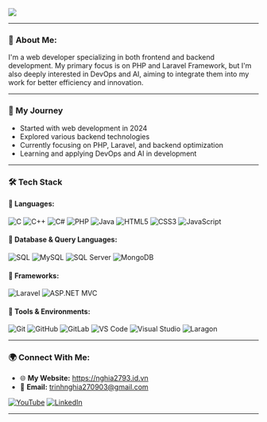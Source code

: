 <img src="https://i.pinimg.com/originals/0d/27/e0/0d27e04e0c6b197c32ebc61207276189.gif" />

---

### 🚀 **About Me:**

<p>
  I'm a web developer specializing in both frontend and backend development. 
  My primary focus is on PHP and Laravel Framework, but I'm also deeply interested in DevOps and AI, aiming to integrate them into my work for better efficiency and innovation.
</p>

---

### 📌 My Journey
- Started with web development in 2024
- Explored various backend technologies
- Currently focusing on PHP, Laravel, and backend optimization
- Learning and applying DevOps and AI in development
  
---

### 🛠️ Tech Stack
#### 🔹 Languages:
![C](https://img.shields.io/badge/C-%2300599C.svg?style=for-the-badge&logo=c&logoColor=white)
![C++](https://img.shields.io/badge/C++-%2300599C.svg?style=for-the-badge&logo=c%2B%2B&logoColor=white)
![C#](https://img.shields.io/badge/C%23-%23239120.svg?style=for-the-badge&logo=c-sharp&logoColor=white)
![PHP](https://img.shields.io/badge/PHP-%23777BB4.svg?style=for-the-badge&logo=php&logoColor=white)
![Java](https://img.shields.io/badge/Java-%23ED8B00.svg?style=for-the-badge&logo=openjdk&logoColor=white)
![HTML5](https://img.shields.io/badge/HTML5-%23E34F26.svg?style=for-the-badge&logo=html5&logoColor=white)
![CSS3](https://img.shields.io/badge/CSS3-%231572B6.svg?style=for-the-badge&logo=css3&logoColor=white)
![JavaScript](https://img.shields.io/badge/JavaScript-%23F7DF1E.svg?style=for-the-badge&logo=javascript&logoColor=black)

#### 🔹 Database & Query Languages:
![SQL](https://img.shields.io/badge/SQL-%23007ACC.svg?style=for-the-badge&logo=sqlite&logoColor=white)
![MySQL](https://img.shields.io/badge/MySQL-%2300f.svg?style=for-the-badge&logo=mysql&logoColor=white)
![SQL Server](https://img.shields.io/badge/SQL%20Server-%23CC2927.svg?style=for-the-badge&logo=microsoft-sql-server&logoColor=white)
![MongoDB](https://img.shields.io/badge/MongoDB-%2347A248.svg?style=for-the-badge&logo=mongodb&logoColor=white)

#### 🔹 Frameworks:
![Laravel](https://img.shields.io/badge/Laravel-%23FF2D20.svg?style=for-the-badge&logo=laravel&logoColor=white)
![ASP.NET MVC](https://img.shields.io/badge/ASP.NET%20MVC-%230078D7.svg?style=for-the-badge&logo=dotnet&logoColor=white)

#### 🔹 Tools & Environments:
![Git](https://img.shields.io/badge/Git-%23F05033.svg?style=for-the-badge&logo=git&logoColor=white)
![GitHub](https://img.shields.io/badge/GitHub-100000?style=for-the-badge&logo=github&logoColor=white)
![GitLab](https://img.shields.io/badge/GitLab-FC6D26?style=for-the-badge&logo=gitlab&logoColor=white)
![VS Code](https://img.shields.io/badge/VS%20Code-%23007ACC.svg?style=for-the-badge&logo=visual-studio-code&logoColor=white)
![Visual Studio](https://img.shields.io/badge/Visual%20Studio-%235C2D91.svg?style=for-the-badge&logo=visual-studio&logoColor=white)
![Laragon](https://img.shields.io/badge/Laragon-%23007ACC.svg?style=for-the-badge&logo=windows-terminal&logoColor=white)

---

### 🌍 **Connect With Me:**  
- 🌐 **My Website:** https://nghia2793.id.vn
- 📧 **Email:** trinhnghia270903@gmail.com

[![YouTube](https://img.shields.io/badge/YouTube-red?style=for-the-badge&logo=youtube)](https://www.youtube.com/@trinhhuunghia.2709)  [![LinkedIn](https://img.shields.io/badge/LinkedIn-blue?style=for-the-badge&logo=linkedin)](https://www.linkedin.com/in/ngh%C4%A9a-tr%E1%BB%8Bnh-h%E1%BB%AFu-b1b498335/)  

---
